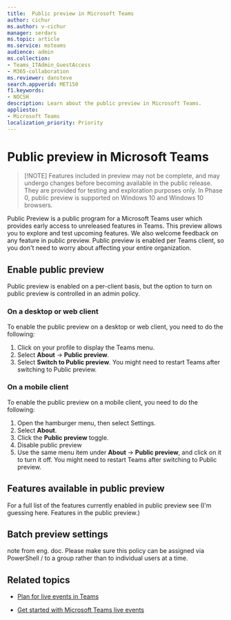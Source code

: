 ```yaml
---
title:  Public preview in Microsoft Teams
author: cichur
ms.author: v-cichur
manager: serdars
ms.topic: article
ms.service: msteams
audience: admin
ms.collection: 
- Teams_ITAdmin_GuestAccess
- M365-collaboration
ms.reviewer: dansteve
search.appverid: MET150
f1.keywords:
- NOCSH
description: Learn about the public preview in Microsoft Teams.
appliesto: 
- Microsoft Teams
localization_priority: Priority
---
```

Public preview in Microsoft Teams
======================================================

> [!NOTE] Features included in preview may not be complete, and may undergo changes before becoming available in the public release. They are provided for testing and exploration purposes only. In Phase 0, public preview is supported on Windows 10 and Windows 10 browsers. 

Public Preview is a public program for a Microsoft Teams user which provides early access to unreleased features in Teams. This preview allows you to explore and test upcoming features. We also welcome feedback on any feature in public preview. Public preview is enabled per Teams client, so you don't need to worry about affecting your entire organization. 

## Enable public preview

Public preview is enabled on a per-client basis, but the option to turn on public preview is controlled in an admin policy. 

### On a desktop or web client

To enable the public preview on a desktop or web client, you need to do the following:

1. Click on your profile to display the Teams menu.
2. Select **About** → **Public preview**.
3. Select **Switch to Public preview**.
You might need to restart Teams after switching to Public preview.


### On a mobile client

To enable the public preview on a mobile client, you need to do the following:

1. Open the hamburger menu, then select Settings.
2. Select **About**.
3. Click the **Public preview** toggle.
4. Disable public preview
5. Use the same menu item under **About** → **Public preview**, and click on it to turn it off.
You might need to restart Teams after switching to Public preview.

## Features available in public preview

For a full list of the features currently enabled in public preview see (I'm guessing here. Features in the public preview.)

## Batch preview settings

note from eng. doc. Please make sure this policy can be assigned via PowerShell / to a group rather than to individual users at a time.

## Related topics

- [Plan for live events in Teams](teams-live-events/plan-for-teams-live-events.md)

- [Get started with Microsoft Teams live events](https://support.microsoft.com/en-us/office/get-started-with-microsoft-teams-live-events-d077fec2-a058-483e-9ab5-1494afda578a#bkmk_productiontypes)
